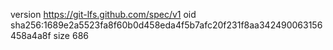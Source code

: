 version https://git-lfs.github.com/spec/v1
oid sha256:1689e2a5523fa8f60b0d458eda4f5b7afc20f231f8aa342490063156458a4a8f
size 686
